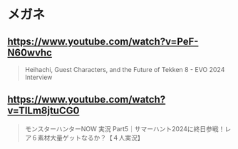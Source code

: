 # メガネ

## https://www.youtube.com/watch?v=PeF-N60wvhc

> Heihachi, Guest Characters, and the Future of Tekken 8 - EVO 2024 Interview

## https://www.youtube.com/watch?v=TlLm8jtuCG0

>  モンスターハンターNOW 実況 Part5｜サマーハント2024に終日参戦！レア６素材大量ゲットなるか？【４人実況】 
